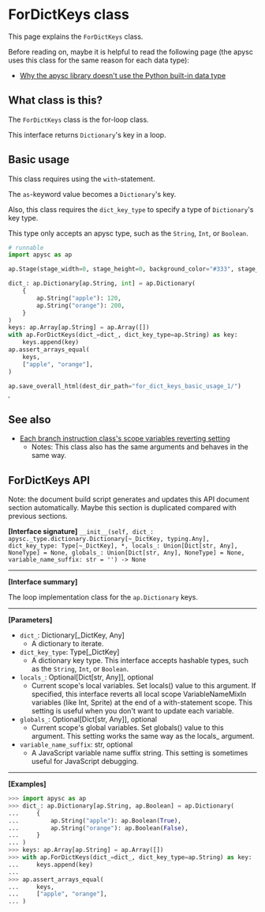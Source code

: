# ForDictKeys class

This page explains the `ForDictKeys` class.

Before reading on, maybe it is helpful to read the following page (the apysc uses this class for the same reason for each data type):

- [Why the apysc library doesn't use the Python built-in data type](why_apysc_doesnt_use_python_builtin_data_type.md)

## What class is this?

The `ForDictKeys` class is the for-loop class.

This interface returns `Dictionary`'s key in a loop.

## Basic usage

This class requires using the `with`-statement.

The `as`-keyword value becomes a `Dictionary`'s key.

Also, this class requires the `dict_key_type` to specify a type of `Dictionary`'s key type.

This type only accepts an apysc type, such as the `String`, `Int`, or `Boolean`.

```py
# runnable
import apysc as ap

ap.Stage(stage_width=0, stage_height=0, background_color="#333", stage_elem_id="stage")

dict_: ap.Dictionary[ap.String, int] = ap.Dictionary(
    {
        ap.String("apple"): 120,
        ap.String("orange"): 200,
    }
)
keys: ap.Array[ap.String] = ap.Array([])
with ap.ForDictKeys(dict_=dict_, dict_key_type=ap.String) as key:
    keys.append(key)
ap.assert_arrays_equal(
    keys,
    ["apple", "orange"],
)

ap.save_overall_html(dest_dir_path="for_dict_keys_basic_usage_1/")
```

<iframe src="static/for_dict_keys_basic_usage_1/index.html" width="0" height="0"></iframe>

## See also

- [Each branch instruction class's scope variables reverting setting](branch_instruction_variables_reverting_setting.md)
  - Notes: This class also has the same arguments and behaves in the same way.

## ForDictKeys API

<!-- Docstring: apysc._loop.for_dict_keys.ForDictKeys.__init__ -->

<span class="inconspicuous-txt">Note: the document build script generates and updates this API document section automatically. Maybe this section is duplicated compared with previous sections.</span>

**[Interface signature]** `__init__(self, dict_: apysc._type.dictionary.Dictionary[~_DictKey, typing.Any], dict_key_type: Type[~_DictKey], *, locals_: Union[Dict[str, Any], NoneType] = None, globals_: Union[Dict[str, Any], NoneType] = None, variable_name_suffix: str = '') -> None`<hr>

**[Interface summary]**

The loop implementation class for the `ap.Dictionary` keys.<hr>

**[Parameters]**

- `dict_`: Dictionary[_DictKey, Any]
  - A dictionary to iterate.
- `dict_key_type`: Type[_DictKey]
  - A dictionary key type. This interface accepts hashable types, such as the `String`, `Int`, or `Boolean`.
- `locals_`: Optional[Dict[str, Any]], optional
  - Current scope's local variables. Set locals() value to this argument. If specified, this interface reverts all local scope VariableNameMixIn variables (like Int, Sprite) at the end of a with-statement scope. This setting is useful when you don't want to update each variable.
- `globals_`: Optional[Dict[str, Any]], optional
  - Current scope's global variables. Set globals() value to this argument. This setting works the same way as the locals_ argument.
- `variable_name_suffix`: str, optional
  - A JavaScript variable name suffix string. This setting is sometimes useful for JavaScript debugging.

<hr>

**[Examples]**

```py
>>> import apysc as ap
>>> dict_: ap.Dictionary[ap.String, ap.Boolean] = ap.Dictionary(
...     {
...         ap.String("apple"): ap.Boolean(True),
...         ap.String("orange"): ap.Boolean(False),
...     }
... )
>>> keys: ap.Array[ap.String] = ap.Array([])
>>> with ap.ForDictKeys(dict_=dict_, dict_key_type=ap.String) as key:
...     keys.append(key)
...
>>> ap.assert_arrays_equal(
...     keys,
...     ["apple", "orange"],
... )
```